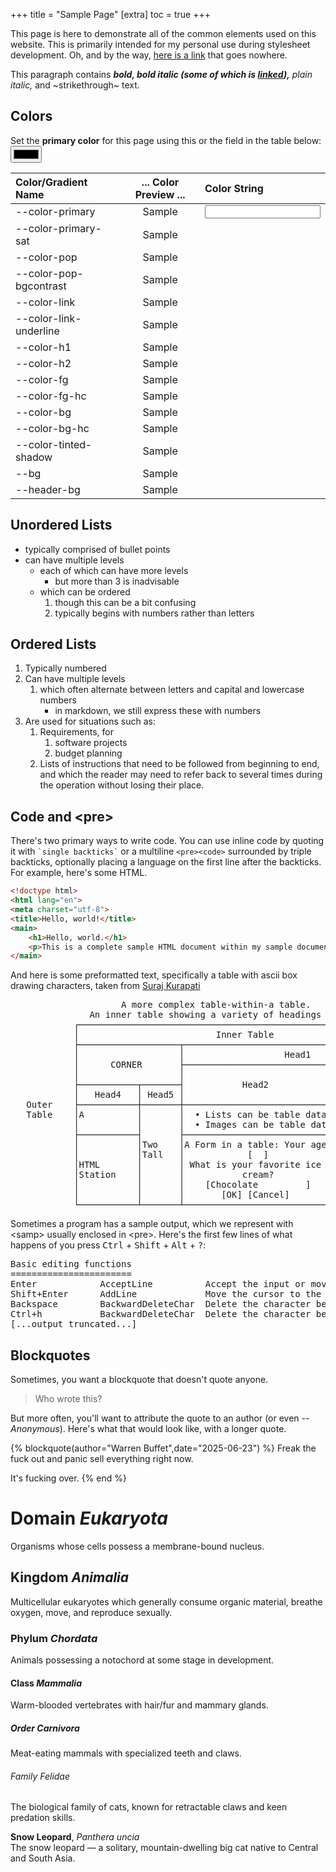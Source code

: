 +++
title = "Sample Page"
[extra]
toc = true
+++

This page is here to demonstrate all of the common elements used on this website. This is primarily intended for
my personal use during stylesheet development. Oh, and by the way, [here is a link](#) that goes nowhere.

This paragraph contains ***bold, *bold italic (some of which is [linked](#)),*** plain italic,* and ~strikethrough~ text.

## Colors
Set the **primary color** for this page using this or the field in the table below: <input id="primary-color-picker" type="color">

| Color/Gradient Name | ... Color Preview ... | Color String |
|:-|:-:|:-|
| \--color-primary | Sample | <input id="primary-color-picker-text">
| \--color-primary-sat | Sample |
| \--color-pop | Sample |
| \--color-pop-bgcontrast | Sample |
| \--color-link | Sample |
| \--color-link-underline | Sample |
| \--color-h1 | Sample |
| \--color-h2 | Sample |
| \--color-fg | Sample |
| \--color-fg-hc | Sample |
| \--color-bg | Sample |
| \--color-bg-hc | Sample |
| \--color-tinted-shadow | Sample |
| \--bg | Sample | 
| \--header-bg | Sample | 

<script>
document.getElementById('primary-color-picker').addEventListener('input', clickColor);
document.getElementById('primary-color-picker-text').addEventListener('input', typeColor);

function updateColorTable() {
	let textInput = document.getElementById('primary-color-picker-text');
	let table = textInput.parentElement.parentElement.parentElement;
	let demoRows = table.querySelectorAll('tbody tr');
	
	for (row of demoRows){
		let nameCell = row.querySelectorAll('td')[0]
		let previewCell = row.querySelectorAll('td')[1]
		let valCell = row.querySelectorAll('td')[2]
		let varName = nameCell.innerHTML;
		let val = getComputedStyle(document.body).getPropertyValue(varName);
		nameCell.style.setProperty('color', val);
		nameCell.style.setProperty('text-shadow', '1px 1px 0 var(--color-fg)');
		if(varName == "--color-primary") {
			if (document.activeElement != textInput) {
				textInput.value = val;
			}
		} else {
			valCell.innerHTML = val;
		}
		previewCell.style.setProperty('background', val);
	}
}

function clickColor() {
	let picker = document.getElementById('primary-color-picker');
	document.documentElement.style.setProperty('--color-primary',picker.value);
	updateColorTable();
}

function typeColor() {
	let val = document.getElementById('primary-color-picker-text').value
	if (!CSS.supports('color',val)) {
		return;
	}
	document.documentElement.style.setProperty('--color-primary', val);
	updateColorTable();
}

updateColorTable();
</script>
<style>
:has(#primary-color-picker) + table tbody tr td:nth-child(2) {
	
}
</style>

## Unordered Lists
* typically comprised of bullet points
* can have multiple levels
  - each of which can have more levels
    * but more than 3 is inadvisable
  - which can be ordered
    1. though this can be a bit confusing
	2. typically begins with numbers rather than letters

## Ordered Lists
1. Typically numbered
2. Can have multiple levels
   1. which often alternate between letters and capital and lowercase numbers
      - in markdown, we still express these with numbers
3. Are used for situations such as:
   1. Requirements, for
      1. software projects
	  2. budget planning
   2. Lists of instructions that need to be followed from beginning to end, and which the reader may need to refer back to several times during the operation without losing their place.

## Code and \<pre\>

There's two primary ways to write code. You can use inline code by quoting it with ``` `single backticks` ```
or a multiline ``` <pre><code> ``` surrounded by triple backticks, optionally placing a language on the first
line after the backticks. For example, here's some HTML.

```html
<!doctype html>
<html lang="en">
<meta charset="utf-8">
<title>Hello, world!</title>
<main>
	<h1>Hello, world.</h1>
	<p>This is a complete sample HTML document within my sample document. A meta sample, so to speak. And it has a rather ~w~i~d~e~ line of text. A line of text that might compress the size of the left sidebar if you're on a wide enough screen. Actually, that may be a bit of a bug. The line of text in question, the one you're currently reading, is so wide that even on a 4k monitor set to 96 DPI, you should still have to scroll just a little bit in order to see the whole thing.
</main>
```

And here is some preformatted text, specifically a table with ascii box drawing characters, taken from [Suraj Kurapati](https://www.mail-archive.com/markdown-discuss@six.pairlist.net/msg01650.html)

<pre>
                     A more complex table-within-a table.
               An inner table showing a variety of headings and data items.
            ┌────────────────────────────────────────────────────────────────┐
            │                          Inner Table                           │
            ├───────────────────┬────────────────────────────────────────────┤
            │                   │                   Head1                    │
            │      CORNER       ├────────────────────────────┬───────────────┤
            │                   │                            │     Head3     │
            ├───────────┬───────┤           Head2            ├──────┬────────┤
            │   Head4   │ Head5 │                            │Head6 │        │
   Outer    ├───────────┼───────┼────────────────────────────┼──────┴────────┤
   Table    │A          │       │  • Lists can be table data │   Two Wide    │
            │           │       │  • Images can be table data│               │
            ├───────────┤       ├────────────────────────────┼──────┬────────┤
            │           │Two    │A Form in a table: Your age:│      │        │
            │           │Tall   │            [  ]            │  No  │Multiple│
            │HTML       │       │ What is your favorite ice  │border│line    │
            │Station    │       │           cream?           │Little│item    │
            │           │       │    [Chocolate         ]    │Table │        │
            │           │       │       [OK] [Cancel]        │      │        │
            └───────────┴───────┴────────────────────────────┴──────┴────────┘
</pre>

Sometimes a program has a sample output, which we represent with \<samp\> usually enclosed in \<pre\>. Here's the first few lines of what happens of you press <kbd>Ctrl</kbd> + <kbd>Shift</kbd> + <kbd>Alt</kbd> + <kbd>?</kbd>:

<pre><samp>Basic editing functions
=======================
Enter            AcceptLine          Accept the input or move to the next line if input is missing a closing token.
Shift+Enter      AddLine             Move the cursor to the next line without attempting to execute the input
Backspace        BackwardDeleteChar  Delete the character before the cursor
Ctrl+h           BackwardDeleteChar  Delete the character before the cursor
[...output truncated...]
</samp></pre>

## Blockquotes

Sometimes, you want a blockquote that doesn't quote anyone.

> Who wrote this?

But more often, you'll want to attribute the quote to an author (or even *--Anonymous*). Here's what that would look like, with a longer quote.

{% blockquote(author="Warren Buffet",date="2025-06-23") %}
Freak the fuck out and panic sell everything right now.

It's fucking over.
{% end %}

# Domain *Eukaryota*
Organisms whose cells possess a membrane-bound nucleus.

## Kingdom *Animalia*
Multicellular eukaryotes which generally consume organic material, breathe oxygen, move, and reproduce sexually.

### Phylum *Chordata*
Animals possessing a notochord at some stage in development.

#### Class *Mammalia*
Warm-blooded vertebrates with hair/fur and mammary glands.

##### Order *Carnivora*
Meat-eating mammals with specialized teeth and claws.

###### Family *Felidae*
The biological family of cats, known for retractable claws and keen predation skills.

**Snow Leopard**, *Panthera uncia*  
The snow leopard — a solitary, mountain-dwelling big cat native to Central and South Asia.

